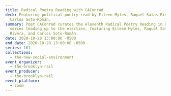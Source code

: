 ```yaml
---
title: Radical Poetry Reading with CAConrad
deck: Featuring political poetry read by Eileen Myles, Raquel Salas Rivera, and
  Carlos Soto-Román.
summary: Poet CAConrad curates the eleventh Radical Poetry Reading in a weekly
  series leading up to the election, featuring Eileen Myles, Raquel Salas
  Rivera, and Carlos Soto-Román.
date: 2020-10-28 13:00:00 -0500
end_date: 2020-10-28 13:00:00 -0500
series: 161
collections:
  - the-new-social-environment
event_organizer:
  - the-brooklyn-rail
event_producer:
  - the-brooklyn-rail
event_platform:
  - zoom
---
```

